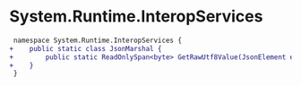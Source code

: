 # System.Runtime.InteropServices

``` diff
 namespace System.Runtime.InteropServices {
+    public static class JsonMarshal {
+        public static ReadOnlySpan<byte> GetRawUtf8Value(JsonElement element);
+    }
 }
```
